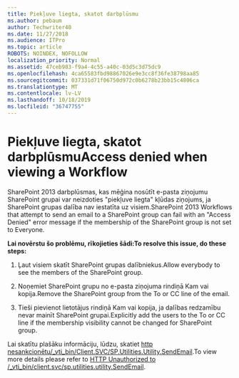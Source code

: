 ```yaml
---
title: Piekļuve liegta, skatot darbplūsmu
ms.author: pebaum
author: Techwriter40
ms.date: 11/27/2018
ms.audience: ITPro
ms.topic: article
ROBOTS: NOINDEX, NOFOLLOW
localization_priority: Normal
ms.assetid: 47ceb983-f9a4-4c55-a40c-03d5c3d75dc9
ms.openlocfilehash: 4ca65583fbd98867026e9e3cc8f36fe38798aa85
ms.sourcegitcommit: 037331d71f06750d972c0b6278b23bb15c4806ca
ms.translationtype: MT
ms.contentlocale: lv-LV
ms.lasthandoff: 10/18/2019
ms.locfileid: "36747755"
---
```

# <a name="access-denied-when-viewing-a-workflow"></a><span data-ttu-id="4d7a4-102">Piekļuve liegta, skatot darbplūsmu</span><span class="sxs-lookup"><span data-stu-id="4d7a4-102">Access denied when viewing a Workflow</span></span>

<span data-ttu-id="4d7a4-103">SharePoint 2013 darbplūsmas, kas mēģina nosūtīt e-pasta ziņojumu SharePoint grupai var neizdoties "piekļuve liegta" kļūdas ziņojums, ja SharePoint grupas dalība nav iestatīta uz visiem.</span><span class="sxs-lookup"><span data-stu-id="4d7a4-103">SharePoint 2013 Workflows that attempt to send an email to a SharePoint group can fail with an "Access Denied" error message if the membership of the SharePoint group is not set to Everyone.</span></span>
  
 <span data-ttu-id="4d7a4-104">**Lai novērstu šo problēmu, rīkojieties šādi:**</span><span class="sxs-lookup"><span data-stu-id="4d7a4-104">**To resolve this issue, do these steps:**</span></span>
  
 1. <span data-ttu-id="4d7a4-105">Ļaut visiem skatīt SharePoint grupas dalībniekus.</span><span class="sxs-lookup"><span data-stu-id="4d7a4-105">Allow everybody to see the members of the SharePoint group.</span></span>
  
 2. <span data-ttu-id="4d7a4-106">Noņemiet SharePoint grupu no e-pasta ziņojuma rindiņā Kam vai kopija.</span><span class="sxs-lookup"><span data-stu-id="4d7a4-106">Remove the SharePoint group from the To or CC line of the email.</span></span>
  
 3. <span data-ttu-id="4d7a4-107">Tieši pievienot lietotājus rindiņā Kam vai kopija, ja dalības redzamību nevar mainīt SharePoint grupai.</span><span class="sxs-lookup"><span data-stu-id="4d7a4-107">Explicitly add the users to the To or CC line if the membership visibility cannot be changed for SharePoint group.</span></span>
  
<span data-ttu-id="4d7a4-108">Lai skatītu plašāku informāciju, lūdzu, skatiet [http nesankcionētu/_vti_bin/Client.SVC/SP.Utilities.Utility.SendEmail](https://go.microsoft.com/fwlink/?linkid=2044694&amp;clcid=0x409).</span><span class="sxs-lookup"><span data-stu-id="4d7a4-108">To view more details please refer to [HTTP Unauthorized to /_vti_bin/client.svc/sp.utilities.utility.SendEmail](https://go.microsoft.com/fwlink/?linkid=2044694&amp;clcid=0x409).</span></span>
  